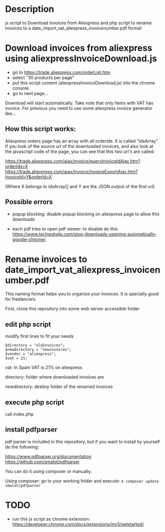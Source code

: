 # Description
js script to Download invoices from Aliexpress and php script to rename invoices to a date_import_vat_aliexpress_invoicenumber.pdf format

# Download invoices from aliexpress using aliexpressInvoiceDownload.js
- go to https://trade.aliexpress.com/orderList.htm
- select "30 products per page"
- put this script content (aliexpressInvoiceDownload.js) into the chrome console.
- go to next page...

Download will start automatically.
Take note that only items with VAT has invoice. For previous you need to use some aliexpress invoice generator like...

## How this script works:

Aliexpress orders page has an array with all orderIds. It is called "idsArray".
If you look of the source url of the downloaded invoices, and also look at the javascript code of the page, you can see that this two url's are called:

https://trade.aliexpress.com/ajax/invoice/queryInvoiceIdAjax.htm?orderIds=X
https://trade.aliexpress.com/ajax/invoice/invoiceExportAjax.htm?invoiceId=Y&orderId=X

(Where X belongs to idsArray[] and Y are the JSON output of the first url)

## Possible errors
- popup blocking: disable popup blocking on aliexpress page to allow this downloads

- each pdf tries to open pdf viewer: to disable do this https://www.techieshelp.com/stop-downloads-opening-automatically-google-chrome/

# Rename invoices to date_import_vat_aliexpress_invoicenumber.pdf
This naming format helps you to organize your invoices. It is specially good for freelancers.

First, clone this repository into some web server accessible folder

## edit php script
modify first lines to fit your needs
```
$directory = "oldinvoices";
$newdirectory = "newinvoices";
$vendor = "aliexpress";
$vat = 21;
```

vat: In Spain VAT is 21% on aliexpress

directory: folder where downloaded invoices are

newdirectory: destiny folder of the renamed invoices

## execute php script
call index.php

## install pdfparser 
pdf parser is included in this repository, but if you want to install by yourself do the following:

https://www.pdfparser.org/documentation
https://github.com/smalot/pdfparser

You can do it using composer or manually.

Using composer: go to your working folder and execute:
```$ composer update smalot/pdfparser```

# TODO
- run this js script as chrome extension: https://developer.chrome.com/docs/extensions/mv3/getstarted/